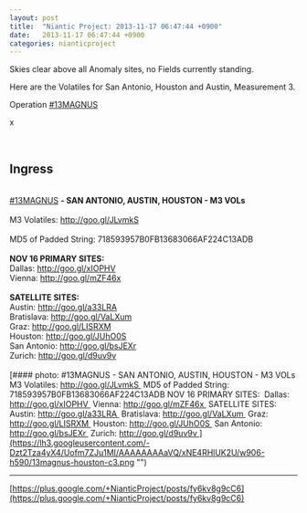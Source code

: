 ```yaml
---
layout: post
title:  "Niantic Project: 2013-11-17 06:47:44 +0900"
date:   2013-11-17 06:47:44 +0900
categories: nianticproject
---
```

Skies clear above all Anomaly sites, no Fields currently standing.

Here are the Volatiles for San Antonio, Houston and Austin, Measurement 3.

Operation  [#13MAGNUS](https://plus.google.com/s/%2313MAGNUS "")  

x<div class="shared"><br /><h2>Ingress</h2><br /><a rel="nofollow" class="ot-hashtag" href="https://plus.google.com/s/%2313MAGNUS">#13MAGNUS</a> <b>- SAN ANTONIO, AUSTIN, HOUSTON - M3 VOLs</b><br /><br />M3 Volatiles: <a href="http://goo.gl/JLvmkS" class="ot-anchor">http://goo.gl/JLvmkS</a> <br /><br />MD5 of Padded String: 718593957B0FB13683066AF224C13ADB<br /><br /><b>NOV 16 PRIMARY SITES:</b> <br />Dallas: <a href="http://goo.gl/xIOPHV" class="ot-anchor">http://goo.gl/xIOPHV</a> <br />Vienna: <a href="http://goo.gl/mZF46x" class="ot-anchor">http://goo.gl/mZF46x</a> <br /><br /><b>SATELLITE SITES:</b> <br />Austin: <a href="http://goo.gl/a33LRA" class="ot-anchor">http://goo.gl/a33LRA</a> <br />Bratislava: <a href="http://goo.gl/VaLXum" class="ot-anchor">http://goo.gl/VaLXum</a> <br />Graz: <a href="http://goo.gl/LISRXM" class="ot-anchor">http://goo.gl/LISRXM</a> <br />Houston: <a href="http://goo.gl/JUhO0S" class="ot-anchor">http://goo.gl/JUhO0S</a> <br />San Antonio: <a href="http://goo.gl/bsJEXr" class="ot-anchor">http://goo.gl/bsJEXr</a> <br />Zurich: <a href="http://goo.gl/d9uv9v" class="ot-anchor">http://goo.gl/d9uv9v</a> <br /><br /></div>
[#### photo: #13MAGNUS - SAN ANTONIO, AUSTIN, HOUSTON - M3 VOLs
M3 Volatiles: http://goo.gl/JLvmkS 
MD5 of Padded String: 718593957B0FB13683066AF224C13ADB
NOV 16 PRIMARY SITES: 
Dallas: http://goo.gl/xIOPHV 
Vienna: http://goo.gl/mZF46x 
SATELLITE SITES: 
Austin: http://goo.gl/a33LRA 
Bratislava: http://goo.gl/VaLXum 
Graz: http://goo.gl/LISRXM 
Houston: http://goo.gl/JUhO0S 
San Antonio: http://goo.gl/bsJEXr 
Zurich: http://goo.gl/d9uv9v ](https://lh3.googleusercontent.com/-Dzt2Tza4yX4/Uofm7ZJu1MI/AAAAAAAAaVQ/xNE4RHlUK2U/w906-h590/13magnus-houston-c3.png "")
- - -
[https://plus.google.com/+NianticProject/posts/fy6kv8g9cC6](https://plus.google.com/+NianticProject/posts/fy6kv8g9cC6)
